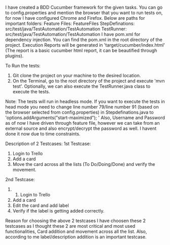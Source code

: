 I have created a BDD Cucumber framework for the given tasks.
You can go to config.properties and mention the browser that you want to run tests on, for now I have configured Chrome and Firefox.
Below are paths for important folders:
Feature Files: FeatureFiles
StepDefinations: src/test/java/TestAutomation/TestAutomation
TestRunner: src/test/java/TestAutomation/TestAutomation
I have pom.xml for dependency injection. You can find the pom.xml in the root directory of the project.
Execution Reports will be generated in 'target/cucumber/index.html' (The report is a basic cucumber html report, it can be beautified through plugins).

To Run the tests:
1. Git clone the project on your machine to the desired location.
2. On the Terminal, go to the root directory of the project and execute 'mvn test'. Optionally, we can also execute the TestRunner.java class to execute the tests.

Note: The tests will run in headless mode. If you want to execute the tests in head mode you need to change line number 79/line number 91 (based on the browser selected from config.properties) in Stepdefinations.java to 'options.addArguments("start-maximized"); '
Also, Username and Password as of now I have driven through feature file, however we can take from an external source and also encrypt/decrypt the password as well. I havent done it now due to time constraints.

Description of 2 Testcases:
1st Testcase:

1. Login to Trello
2. Add a card
3. Move the card across all the lists (To Do/Doing/Done) and verify the movement.

2nd Testcase:

1. 1. Login to Trello
2. Add a card
3. Edit the card and add label
4. Verify if the label is getting added correctly.

Reason for choosing the above 2 testcases
I have choosen these 2 testcases as I thought these 2 are most critical and most used functionalities, Card addition and movement across all the list. Also, according to me label/description addition is an important testcase.